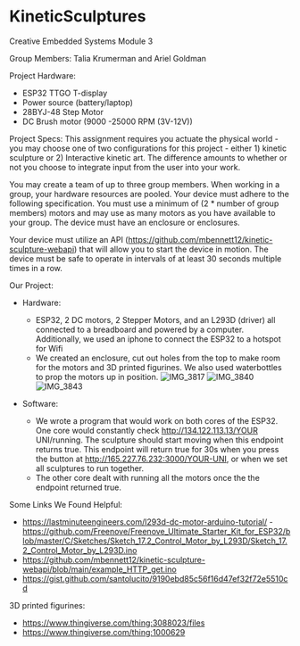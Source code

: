# KineticSculptures
Creative Embedded Systems Module 3

Group Members: Talia Krumerman and Ariel Goldman 

Project Hardware:
* ESP32 TTGO T-display
* Power source (battery/laptop)
* 28BYJ-48 Step Motor
* DC Brush motor (9000 -25000 RPM (3V-12V))

Project Specs: 
This assignment requires you actuate the physical world - you may choose one of two configurations for this project - either 1) kinetic sculpture or 2) Interactive kinetic art. The difference amounts to whether or not you choose to integrate input from the user into your work.

You may create a team of up to three group members. When working in a group, your hardware resources are pooled. Your device must adhere to the following specification. You must use a minimum of (2 * number of group members) motors and may use as many motors as you have available to your group. The device must have an enclosure or enclosures.

Your device must utilize an API (https://github.com/mbennett12/kinetic-sculpture-webapi) that will allow you to start the device in motion. The device must be safe to operate in intervals of at least 30 seconds multiple times in a row.

Our Project:

* Hardware:
  * ESP32, 2 DC motors, 2 Stepper Motors, and an L293D (driver) all connected to a breadboard and powered by a computer. Additionally, we used an iphone to connect the ESP32 to a hotspot for Wifi 
  * We created an enclosure, cut out holes from the top to make room for the motors and 3D printed figurines. We also used waterbottles to prop the motors up in position.
![IMG_3817](https://user-images.githubusercontent.com/69936719/161862624-041b03ca-6f07-48ce-8086-b0a48a149653.jpeg)
![IMG_3840](https://user-images.githubusercontent.com/69936719/161862632-0bf43f81-7ee3-4b25-807b-91d9225ad538.jpeg)
![IMG_3843](https://user-images.githubusercontent.com/69936719/161862637-c1e29a94-87e7-46bd-b766-a5de667cb356.jpeg)

* Software: 
  * We wrote a program that would work on both cores of the ESP32. One core would constantly check http://134.122.113.13/YOUR UNI/running. The sculpture should start moving when this endpoint returns true. This endpoint will return true for 30s when you press the button at http://165.227.76.232:3000/YOUR-UNI, or when we set all sculptures to run together.
  * The other core dealt with running all the motors once the the endpoint returned true.


Some Links We Found Helpful:
 - https://lastminuteengineers.com/l293d-dc-motor-arduino-tutorial/
 -https://github.com/Freenove/Freenove_Ultimate_Starter_Kit_for_ESP32/blob/master/C/Sketches/Sketch_17.2_Control_Motor_by_L293D/Sketch_17.2_Control_Motor_by_L293D.ino
- https://github.com/mbennett12/kinetic-sculpture-webapi/blob/main/example_HTTP_get.ino
- https://gist.github.com/santolucito/9190ebd85c56f16d47ef32f72e5510cd 
 
3D printed figurines:
 - https://www.thingiverse.com/thing:3088023/files 
 - https://www.thingiverse.com/thing:1000629 
 
